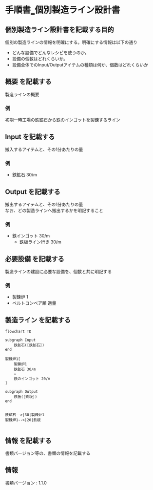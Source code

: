 # 手順書‗個別製造ライン設計書

## 個別製造ライン設計書を記載する目的
個別の製造ラインの情報を明確にする。明確にする情報は以下の通り
- どんな設備でどんなレシピを使うのか。
- 設備の個数はどれくらいか。
- 設備全体でのInput/Outputアイテムの種類は何か、個数はどれくらいか

## 概要 を記載する
製造ラインの概要

### 例
初期一時工場の鉄鉱石から鉄のインゴットを製錬するライン

## Input を記載する
搬入するアイテムと、その1分あたりの量

### 例
- 鉄鉱石 30/m

## Output を記載する
搬出するアイテムと、その1分あたりの量  
なお、どの製造ラインへ搬出するかを明記すること

### 例
- 鉄インゴット 30/m
    - 鉄板ライン行き 30/m

## 必要設備 を記載する
製造ラインの建設に必要な設備を、個数と共に明記する

### 例
- 製錬炉 1
- ベルトコンベア類 適量


## 製造ライン を記載する
```mermaid
flowchart TD

subgraph Input
    鉄鉱石([鉄鉱石])
end

製錬炉1[
    製錬炉1
    鉄鉱石 30/m
    ↓
    鉄のインゴット 20/m
]

subgraph Output
    鉄板([鉄板])
end


鉄鉱石-->|30|製錬炉1
製錬炉1-->|20|鉄板


```

## 情報 を記載する
書類バージョン等の、書類の情報を記載する

## 情報
書類バージョン : 1.1.0
